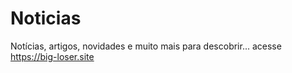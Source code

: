 # Noticias
Notícias, artigos, novidades e muito mais para descobrir... acesse https://big-loser.site
